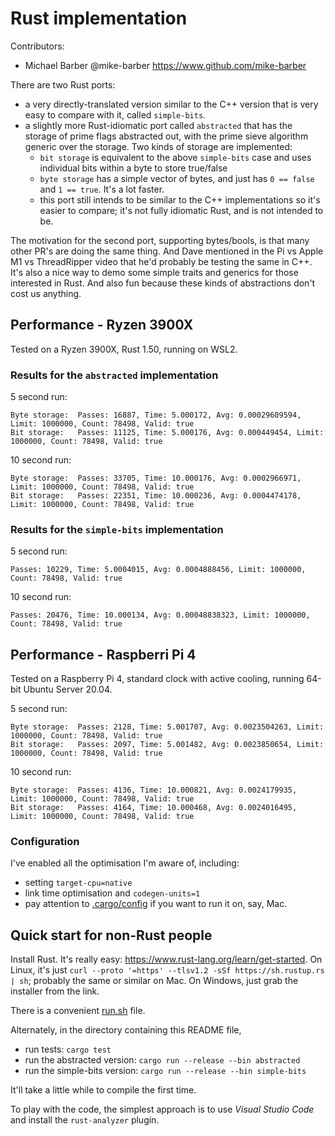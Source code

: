 # Rust implementation

Contributors:

- Michael Barber @mike-barber https://www.github.com/mike-barber

There are two Rust ports:
- a very directly-translated version similar to the C++ version that is very easy to compare with it, called `simple-bits`.
- a slightly more Rust-idiomatic port called `abstracted` that has the storage of prime flags abstracted out, with the prime sieve algorithm generic over the storage. Two kinds of storage are implemented:
    - `bit storage` is equivalent to the above `simple-bits` case and uses individual bits within a byte to store true/false
    - `byte storage` has a simple vector of bytes, and just has `0 == false` and `1 == true`. It's a lot faster.
    - this port still intends to be similar to the C++ implementations so it's easier to compare; it's not fully idiomatic Rust, and is not intended to be. 

The motivation for the second port, supporting bytes/bools, is that many other PR's are doing the same thing. And Dave mentioned in the Pi vs Apple M1 vs ThreadRipper video that he'd probably be testing the same in C++. It's also a nice way to demo some simple traits and generics for those interested in Rust. And also fun because these kinds of abstractions don't cost us anything.

## Performance - Ryzen 3900X 

Tested on a Ryzen 3900X, Rust 1.50, running on WSL2.

### Results for the `abstracted` implementation

5 second run:
```
Byte storage:  Passes: 16887, Time: 5.000172, Avg: 0.00029609594, Limit: 1000000, Count: 78498, Valid: true
Bit storage:   Passes: 11125, Time: 5.000176, Avg: 0.000449454, Limit: 1000000, Count: 78498, Valid: true
```

10 second run:
```
Byte storage:  Passes: 33705, Time: 10.000176, Avg: 0.0002966971, Limit: 1000000, Count: 78498, Valid: true
Bit storage:   Passes: 22351, Time: 10.000236, Avg: 0.0004474178, Limit: 1000000, Count: 78498, Valid: true
```

### Results for the `simple-bits` implementation 

5 second run: 
```
Passes: 10229, Time: 5.0004015, Avg: 0.0004888456, Limit: 1000000, Count: 78498, Valid: true
```

10 second run:
```
Passes: 20476, Time: 10.000134, Avg: 0.00048838323, Limit: 1000000, Count: 78498, Valid: true
```

## Performance - Raspberri Pi 4

Tested on a Raspberry Pi 4, standard clock with active cooling, running 64-bit Ubuntu Server 20.04. 

5 second run:
```
Byte storage:  Passes: 2128, Time: 5.001707, Avg: 0.0023504263, Limit: 1000000, Count: 78498, Valid: true
Bit storage:   Passes: 2097, Time: 5.001482, Avg: 0.0023850654, Limit: 1000000, Count: 78498, Valid: true
```

10 second run:
```
Byte storage:  Passes: 4136, Time: 10.000821, Avg: 0.0024179935, Limit: 1000000, Count: 78498, Valid: true
Bit storage:   Passes: 4164, Time: 10.000468, Avg: 0.0024016495, Limit: 1000000, Count: 78498, Valid: true
```

### Configuration

I've enabled all the optimisation I'm aware of, including:
- setting `target-cpu=native`
- link time optimisation and `codegen-units=1`
- pay attention to [.cargo/config](.cargo/config) if you want to run it on, say, Mac. 

## Quick start for non-Rust people

Install Rust. It's really easy: https://www.rust-lang.org/learn/get-started. On Linux, it's just `curl --proto '=https' --tlsv1.2 -sSf https://sh.rustup.rs | sh`; probably the same or similar on Mac. On Windows, just grab the installer from the link.

There is a convenient [run.sh](run.sh) file.

Alternately, in the directory containing this README file, 
- run tests: `cargo test` 
- run the abstracted version: `cargo run --release --bin abstracted`
- run the simple-bits version: `cargo run --release --bin simple-bits`

It'll take a little while to compile the first time.

To play with the code, the simplest approach is to use *Visual Studio Code* and install the `rust-analyzer` plugin.
